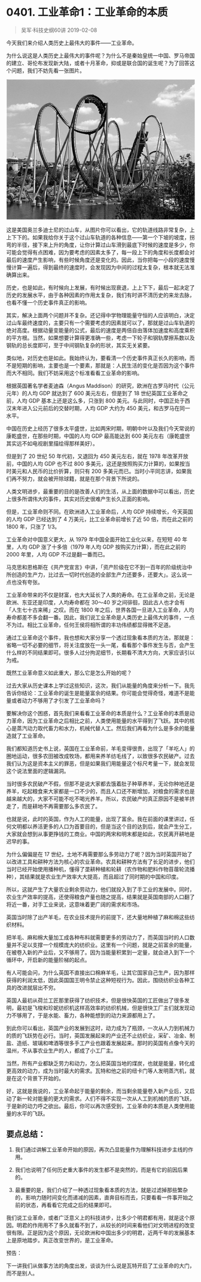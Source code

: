 # 0401. 工业革命1：工业革命的本质
> 吴军·科技史纲60讲
2019-02-08

今天我们来介绍人类历史上最伟大的事件——工业革命。

为什么说这是人类历史上最伟大的事件呢？为什么不是秦始皇统一中国、罗马帝国的建立、哥伦布发现新大陆，或者十月革命，抑或是联合国的诞生呢？为了回答这个问题，我们不妨先看一张图片。

![](./res/2019008.jpg)

这是美国奥兰多迪士尼的过山车，从图片你可以看出，它的轨道线路非常复杂，上上下下的。如果我给你关于这个过山车轨道的各种信息——第一个下坡的坡度，拐弯的半径，接下来上升的角度，让你计算过山车滑到最底下时候的速度是多少，你可能会觉得有点困难，因为要考虑的因素太多了，每一段上下的角度和长度都会对最后的速度产生影响，有些时候角度还是变化的。因此，当你把每一小段的速度慢慢计算一遍后，得到最终的速度时，会发现因为中间的过程太复杂，根本就无法准确算出来。

历史，也是如此，有时候向上发展，有时候出现衰退，上上下下，最后一起决定了历史的发展水平，由于各种因素的作用太复杂，我们有时讲不清历史的来龙去脉，也看不懂一个历史事件真正的影响。

其实，解决上面两个问题并不复杂。还记得中学物理能量守恒的人应该明白，决定过山车最终速度的，主要只有一个需要考虑的因素就可以了，那就是过山车轨道的绝对高度。根据动量变能量的公式，最后的速度是两倍自由落体加速度和高度乘积的平方根。当然，如果想要计算得更准确一些，考虑一下轮子和钢轨摩擦系数以及钢轨的总长度即可，至于中间钢轨复杂的形状，其实无关紧要。

类似地，对历史也是如此。我始终认为，要看清一个历史事件真正长久的影响，而不是短期的影响，主要也是一个要素，那就是：人民生活的变化是否因为这个事件而大不相同。我们不妨采用这个标准看看工业革命的影响。

根据英国著名学者麦迪森（Angus Maddison）的研究，欧洲在古罗马时代（公元元年）的人均 GDP 就达到了 600 美元左右，但是到了 18 世纪英国工业革命之前，人均 GDP 基本上还是这么多，只涨到 800 美元。与此同时，中国正处于西汉末年进入公元前后的交替时期，人均 GDP 大约为 450 美元，和古罗马在同一水平。

中国在历史上经历了很多太平盛世，比如两宋时期，明朝中叶以及我们今天常说的康乾盛世，在那些时期，中国的人均 GDP 最高能达到 600 美元左右（康乾盛世其实远不如电视剧里描绘得那样美好）。

但是到了 20 世纪 50 年代初，又退回为 450 美元左右，就在 1978 年改革开放前，中国的人均 GDP 也不过 800 多美元，这还是按照购买力计算的，如果按当时美元和人民币的比价折算，则只有 200 多美元而已。当时小平同志讲，如果我们再不努力，就会被开除球籍，就是在那个背景下所说的。

人类文明进步，最重要的目的是改善人们的生活，从上面的数据中可以看出，历史上很多所谓伟大的事件，其实对历史很难产生长久正面的影响。

但是，工业革命则不同。在欧洲进入工业革命后，人均 GDP 持续增长，今天英国的人均 GDP 已经达到了 4 万美元，比工业革命前增长了近 50 倍，而在此之前的 1800 年，只涨了 1/3。

工业革命对中国意义更大，从 1979 年中国全面开始工业化以来，在短短 40 年里，人均 GDP 涨了十多倍（1979 年人均 GDP 按购买力计算），而在此之前的 2000 年里，人均 GDP 不过是翻一番而已。

马克思和恩格斯在《共产党宣言》中讲，「资产阶级在它不到一百年的阶级统治中所创造的生产力，比过去一切时代创造的全部生产力还要多，还要大」。这么说一点也没有夸张。

工业革命带来的不仅是财富，也大大延长了人类的寿命。在工业革命之前，无论是欧洲、东亚还是印度，人均寿命都在 30～40 岁之间徘徊，因此古人也才会有「人生七十古来稀」之叹。而在 1800 年之后，世界各国一旦进入工业革命，人均寿命都差不多会翻一番。因此，我们说工业革命是人类历史上最伟大的事件，一点不为过。相比工业革命，任何王侯将相所谓的丰功伟绩都显得微不足道。

通过工业革命这个事件，我也想和大家分享一个透过现象看本质的方法，那就是：省略一切不必要的细节，将关注度放在一头一尾，看看那个事件发生与否，会产生什么样的不同结果即可。很多人过分拘泥细节，长期看不清大方向，大家应该引以为戒。

既然工业革命意义如此重大，那么它是怎么开始的呢？

过去大家从历史课本上学过这些知识，这次，我们从能量的角度来分析一下。我先告诉你结论：工业革命的诞生是能量富余的结果。你可能会觉得奇怪，难道不是能量或者动力不够用了才引发了工业革命吗？

要解决你这个困惑，首先我们来看看工业革命的本质是什么？工业革命的本质是动力革命，因为工业革命之后相比之前，人类使用能量的水平得到了飞跃。其中的核心是蒸汽动力取代畜力和水力，机械代替人工。然后我们再看为什么是多余的能量造就了工业革命。

我们都知道历史书上说，英国在工业革命前，羊毛变得很贵，出现了「羊吃人」的圈地运动，很多农田被改成牧场，都用来养羊纺毛线了，以致很多农民破产。过去我们认为这是资本主义的罪恶，但是如果我们用能量这个标尺考量一下，就会发现这个说法里面的逻辑漏洞。

当时很多农民破产不假，但那不是说大家都去饿着肚子种草养羊，无论你种地还是养羊，吃起粮食来大家都是一口不少的，而且人口还不断增加，对粮食的需求也是越来越大的，大家不可能不吃不喝光养羊。所以，农民破产的真正原因不是被羊挤走了，而是耕地不再需要那么多农民了。

也就是说，此时的英国，作为人工的能量，出现了富余。我在前面的课里讲过，任何文明都以养活更多的人口为首要目的，但是当这个目的达到后，就会产生分工，大家就会想到从事更挣钱的工商业。中国的两宋和明末都是如此，农民离开耕地是迟早的事。

为什么偏偏是在 17 世纪，土地不再需要那么多劳动力了呢？因为当时英国开始了以改进工具和耕种方法为核心的农业革命。农具和耕种方法有了长足的进步，他们当时已经开始使用播种机，懂得了垄耕种植和轮耕（农作物和肥料作物苜蓿轮流播种），其结果就是农业生产效率大大提高，而且超过了同时期的中国和印度。

所以，这就产生了大量农业剩余劳动力，他们就投入到了手工业的发展中。同时，农业生产效率的提高，还使得粮食产量也随之提高，结果就是英国南部的人口翻了将近一番，对手工业来说，这意味着更广阔的需求和市场。

英国当时除了出产羊毛，在农业技术提升的前提下，还大量地种植了麻和棉这些纺织材料。

把羊毛、麻和棉大量加工成各种布料就需要更多的劳动力了，而英国当时的人口数量并不足以支撑一个规模庞大的纺织业。这里有一个问题，就是之前富余的能量，在被卷入新的产业后，又不够用了。因为当能量积累到一定量，就会进入到下一个循环中，开启新的能量阶梯的起点。

有人可能会问，为什么英国不直接出口棉麻羊毛，让其它国家自己生产，因为那样获得的利润太低，因此英国国王明令禁止这种短视行为。因此，围绕纺织业各种工具的改进就层出不穷。

英国人最初从荷兰工匠那里获得了纺织技术，但是很快英国的工匠做出了很多发明，最初是飞梭和珍妮纺织机这样高效率的纺织机械，但是很快工厂主们就发现动力不够用了，于是水能、畜力，各种能想到的动力来源都用上了。

到此你可以看出，英国产业的发展到这时，动力成为了瓶颈，一次从人力到机械力的质的飞跃势在必行。当时，英国发展起来的产业还不止纺织业，采矿、冶金、制盐、造纸、玻璃和啤酒等很多手工产业也跟着发展起来。那时的英国有点像今天的温州，不从事农业生产的人，都成了小工厂主。

当然，所有产业都缺乏劳力和动力，怎么把英国当地的煤炭，也就是能量，转化成更高效的动力，成为当时最大的需求。瓦特和他之前的纽卡门等人发明蒸汽机，就是在这个背景下开始的。

好，这就是我说的，工业革命起于能量的剩余，而当剩余能量卷入新产业后，又启动了新一轮对能量的更大的需求。人们不得不实现一次从人工到机械的质的飞跃，于是新的动力呼之欲出。最后，你可以再次感受到，工业革命的本质是人类使用能量的水平的飞跃。

## 要点总结：
1. 我们通过讲解工业革命开始的原因，再次凸显能量作为理解科技进步主线的作用。

2. 我们也说明了任何历史重大事件的发生都不是突然的，而是有它的前因后果的。
3. 最重要的是，我们介绍了一种透过现象看本质的方法，就是过滤掉那些繁杂的，影响力随时间变化而递减的因素，直奔目标而去，只要看看一件事开始之前的状态，再看看它完成之后的结果即可。

我们说工业革命，或者广泛意义上的科技进步，比多少个明君都有用，就是这个原因。明君的作用用不了多久就看不到了，从较长的时间来看他们对文明进程的改变很有限。正是因为这个原因，无论欧洲和中国出多少的明君，近两千年的发展基本上是原地踏步。真正改变世界的，是工业革命。

预告：

下一讲我们从做事方法的角度出发，谈谈为什么说是瓦特开启了工业革命的大门，而不是别人。


